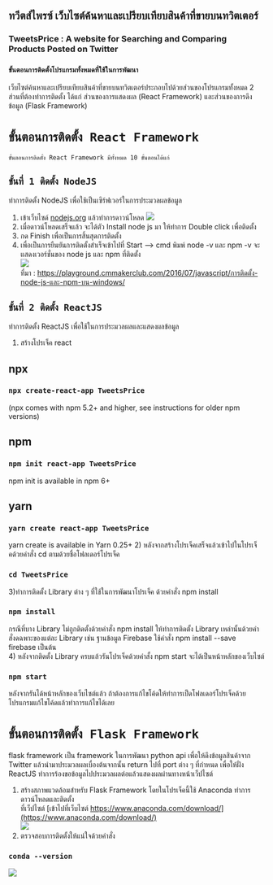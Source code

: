 ## ทวีตส์ไพรซ์ เว็บไซต์ค้นหาและเปรียบเทียบสินค้าที่ขายบนทวิตเตอร์
### TweetsPrice : A website for Searching and Comparing Products Posted on Twitter
### `ขั้นตอนการติดตั้งโปรแกรมทั้งหมดที่ใช้ในการพัฒนา`

เว็บไซต์ค้นหาและเปรียบเทียบสินค้าที่ขายบนทวิตเตอร์ประกอบไปด้วยส่วนของโปรแกรมทั้งหมด 2 ส่วนที่ต้องทำการติดตั้ง ได้แก่ ส่วนของการแสดงผล (React Framework) และส่วนของการดึงข้อมูล (Flask Framework)

# `ขั้นตอนการติดตั้ง React Framework`

    ขั้นตอนการติดตั้ง React Framework มีทั้งหมด 10 ขั้นตอนได้แก่
## `ขั้นที่ 1 ติดตั้ง NodeJS`

ทำการติดตั้ง NodeJS เพื่อใช้เป็นเซิร์ฟเวอร์ในการประมวลผลข้อมูล
1) เข้าเว็บไซด์ [nodejs.org](https://nodejs.org/en/) แล้วทำการดาวน์โหลด
![](https://i2.wp.com/farm8.staticflickr.com/7375/27917766142_0f7f6a5b02_z.jpg?resize=640%2C346&ssl=1)<br>
2) เมื่อดาวน์โหลดเสร็จแล้ว จะได้ตัว Install node js มา ให้ทำการ Double click เพื่อติดตั้ง<br>
3) กด Finish เพื่อเป็นการสิ้นสุดการติดตั้ง<br>
4) เพื่อเป็นการยืนยันการติดตั้งสำเร็จเข้าไปที่ Start –> cmd พิมพ์ node -v และ npm -v จะแสดงเวอร์ชั่นของ node js และ npm ที่ติดตั้ง<br>
![](https://i0.wp.com/farm8.staticflickr.com/7377/27406167804_91c8ab07c6_z.jpg?resize=640%2C339&ssl=1)<br>
ที่มา : https://playground.cmmakerclub.com/2016/07/javascript/การติดตั้ง-node-js-และ-npm-บน-windows/<br>

## `ขั้นที่ 2 ติดตั้ง ReactJS`
ทำการติดตั้ง ReactJS เพื่อใช้ในการประมวลผลและแสดงผลข้อมูล
1) สร้างโปรเจ็ค react 
## npx
### `npx create-react-app TweetsPrice`
(npx comes with npm 5.2+ and higher, see instructions for older npm versions)
## npm
### `npm init react-app TweetsPrice`
npm init <initializer> is available in npm 6+
## yarn
### `yarn create react-app TweetsPrice`
yarn create is available in Yarn 0.25+
2) หลังจากสร้างโปรเจ็คเสร็จแล้วเข้าไปในโปรเจ็คด้วยคำสั่ง cd ตามด้วยชื่อโฟลเดอร์โปรเจ็ค
### `cd TweetsPrice`
3)ทำการติดตั้ง Library ต่าง ๆ ที่ใช้ในการพัฒนาโปรเจ็ค ด้วยคำสั่ง npm install
### `npm install`
กรณีที่บาง Library ไม่ถูกติดตั้งด้วยคำสั่ง npm install ให้ทำการติดตั้ง Library เหล่านั้นด้วยคำสั่งดฉพาะของแต่ละ Library เช่น ฐานข้อมูล Firebase ใช้คำสั่ง  npm install --save firebase เป็นต้น <br>
4) หลังจากติดตั้ง Library ครบแล้วรันโปรเจ็คด้วยคำสั้ง npm start จะได้เป็นหน้าหลักของเว็บไซต์
### `npm start`
หลังจากรันได้หน้าหลักของเว็บไซต์แล้ว ถ้าต้องการแก้ไขโค้ดให้ทำการเป็ดโฟลเดอร์โปรเจ็คด้วยโปรแกรมแก้ไขโค้ดแล้วทำการแก้ไขได้เลย <br>

# `ขั้นตอนการติดตั้ง Flask Framework`
flask framework เป็น framework ในการพัฒนา python api เพื่อให้ดึงข้อมูลสินค้าจาก Twitter แล้วนำมาประมวลผลเบื่องต้นจากนั้น return ไปที่ port ต่าง ๆ ที่กำหนด เพื่อให้ฝั่ง ReactJS ทำการร้องขอข้อมูลไปประมวลผลต่อแล้วแสดงผลผ่านทางหน้าเว็ปไซต์

1) สร้างสภาพแวดล้อมสำหรับ Flask Framework โดยในโปรเจ็คนี้ใช้ Anaconda ทำการดาวน์โหลดและติดตั้ง<br>
ที่เว็ปไซต์ [เข้าไปที่เว็บไซต์ https://www.anaconda.com/download/](https://www.anaconda.com/download/)<br>
![](https://cdn-images-1.medium.com/max/800/1*doEWg12t2rYwiLTa6kt0Rw.png)<br>
2) ตรวจสอบการติดตั้งให้แน่ใจด้วยคำสั่ง
### `conda --version`
![](https://cdn-images-1.medium.com/max/800/1*7ChGM2Z_-l_nxyOmqd_bQQ.png)<br>